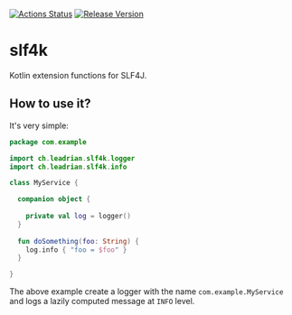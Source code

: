 [![Actions Status](https://github.com/Double-O-Seven/slf4k/workflows/Java%20CI/badge.svg)](https://github.com/Double-O-Seven/slf4k/actions)
[![Release Version](https://img.shields.io/maven-central/v/ch.leadrian.slf4k/slf4k-core.svg?label=release)](https://search.maven.org/search?q=g:ch.leadrian.slf4k)

# slf4k
Kotlin extension functions for SLF4J.

## How to use it?

It's very simple:
```kotlin
package com.example

import ch.leadrian.slf4k.logger
import ch.leadrian.slf4k.info

class MyService {

  companion object {
    
    private val log = logger()
  }
  
  fun doSomething(foo: String) {
    log.info { "foo = $foo" }
  }

}
```

The above example create a logger with the name `com.example.MyService` and logs a lazily computed message at `INFO` level.
